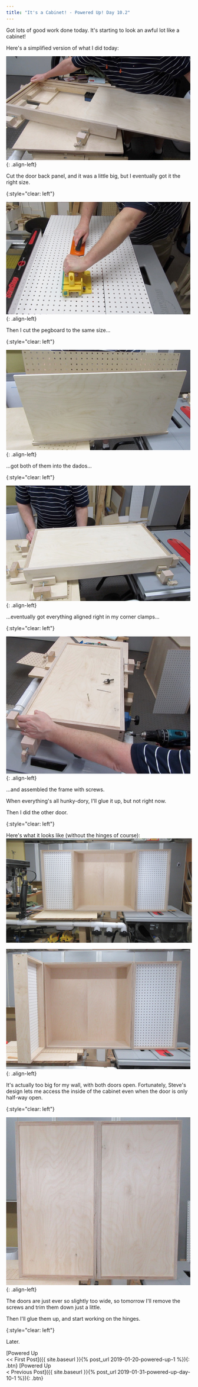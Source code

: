 ```yaml
---
title: "It's a Cabinet! - Powered Up! Day 10.2"
---
```

Got lots of good work done today. It's starting to look an awful lot like a cabinet!

Here's a simplified version of what I did today:

![](/assets/images-posts/powered-up-day-10-2-01.jpg){: .align-left}

Cut the door back panel, and it was a little big, but I eventually got it the right size.

{:style="clear: left"}

![](/assets/images-posts/powered-up-day-10-2-02.jpg){: .align-left}

Then I cut the pegboard to the same size...

{:style="clear: left"}

![](/assets/images-posts/powered-up-day-10-2-03.jpg){: .align-left}

...got both of them into the dados...

{:style="clear: left"}

![](/assets/images-posts/powered-up-day-10-2-04.jpg){: .align-left}

...eventually got everything aligned right in my corner clamps...

{:style="clear: left"}

![](/assets/images-posts/powered-up-day-10-2-05.jpg){: .align-left}

...and assembled the frame with screws.

When everything's all hunky-dory, I'll glue it up, but not right now.

Then I did the other door.

{:style="clear: left"}

Here's what it looks like (without the hinges of course):
![](/assets/images-posts/powered-up-day-10-2-06.jpg)

![](/assets/images-posts/powered-up-day-10-2-07.jpg){: .align-left}

It's actually too big for my wall, with both doors open. Fortunately, Steve's design lets me access the inside of the cabinet even when the door is only half-way open.

{:style="clear: left"}

![](/assets/images-posts/powered-up-day-10-2-08.jpg){: .align-left}

The doors are just ever so slightly too wide, so tomorrow I'll remove the screws and trim them down just a little.

Then I'll glue them up, and start working on the hinges.

{:style="clear: left"}

Later.

[Powered Up<br/><< First Post]({{ site.baseurl }}{% post_url 2019-01-20-powered-up-1 %}){: .btn}
[Powered Up<br/>< Previous Post]({{ site.baseurl }}{% post_url 2019-01-31-powered-up-day-10-1 %}){: .btn}
